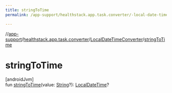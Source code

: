 ```yaml
---
title: stringToTime
permalink: /app-support/healthstack.app.task.converter/-local-date-time-converter/string-to-time.html

---
```

//[app-support](/app-support.html)/[healthstack.app.task.converter](../index.html)/[LocalDateTimeConverter](index.html)/[stringToTime](string-to-time.html)



# stringToTime



[androidJvm]\
fun [stringToTime](string-to-time.html)(value: [String](https://kotlinlang.org/api/latest/jvm/stdlib/kotlin/-string/index.html)?): [LocalDateTime](https://developer.android.com/reference/kotlin/java/time/LocalDateTime.html)?




